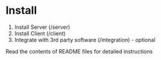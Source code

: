 # Install

1. Install Server (/server)
2. Install Client (/client)
3. Integrate with 3rd party software (/integration) - optional

Read the contents of README files for detailed instructions
